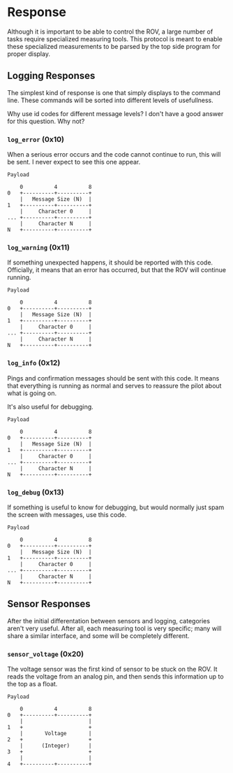 
# Response

Although it is important to be able to control the ROV, a large number of tasks
require specialized measuring tools. This protocol is meant to enable these
specialized measurements to be parsed by the top side program for proper
display.

## Logging Responses

The simplest kind of response is one that simply displays to the command line.
These commands will be sorted into different levels of usefullness.

Why use id codes for different message levels? I don't have a good answer for
this question. Why not?

### `log_error` (0x10)

When a serious error occurs and the code cannot continue to run, this will be
sent. I never expect to see this one appear.

```
Payload

    0          4          8
0   +----------+----------+
    |   Message Size (N)  |
1   +----------+----------+
    |     Character 0     |
... +----------+----------+
    |     Character N     |
N   +----------+----------+
```

### `log_warning` (0x11)

If something unexpected happens, it should be reported with this code.
Officially, it means that an error has occurred, but that the ROV will continue
running.

```
Payload

    0          4          8
0   +----------+----------+
    |   Message Size (N)  |
1   +----------+----------+
    |     Character 0     |
... +----------+----------+
    |     Character N     |
N   +----------+----------+
```

### `log_info` (0x12)

Pings and confirmation messages should be sent with this code. It means that
everything is running as normal and serves to reassure the pilot about what is
going on.

It's also useful for debugging.

```
Payload

    0          4          8
0   +----------+----------+
    |   Message Size (N)  |
1   +----------+----------+
    |     Character 0     |
... +----------+----------+
    |     Character N     |
N   +----------+----------+
```

### `log_debug` (0x13)

If something is useful to know for debugging, but would normally just spam the
screen with messages, use this code.

```
Payload

    0          4          8
0   +----------+----------+
    |   Message Size (N)  |
1   +----------+----------+
    |     Character 0     |
... +----------+----------+
    |     Character N     |
N   +----------+----------+
```

## Sensor Responses

After the initial differentation between sensors and logging, categories aren't
very useful. After all, each measuring tool is very specific; many will share
a similar interface, and some will be completely different.

### `sensor_voltage` (0x20)

The voltage sensor was the first kind of sensor to be stuck on the ROV. It reads
the voltage from an analog pin, and then sends this information up to the top
as a float.

```
Payload

    0          4          8
0   +----------+----------+
    |                     |
1   +                     +
    |       Voltage       |
2   +                     +
    |      (Integer)      |
3   +                     +
    |                     |
4   +----------+----------+
```
